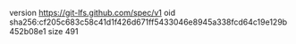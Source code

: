 version https://git-lfs.github.com/spec/v1
oid sha256:cf205c683c58c41d1f426d671ff5433046e8945a338fcd64c19e129b452b08e1
size 491
